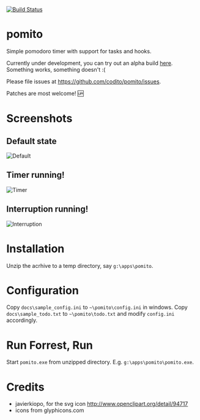 [![Build Status](https://travis-ci.org/codito/pomito.svg?branch=master)](https://travis-ci.org/codito/pomito)

pomito
======

Simple pomodoro timer with support for tasks and hooks.

Currently under development, you can try out an alpha build
[here](https://github.com/codito/pomito/releases/tag/v0.1-alpha). Something
works, something doesn't :(

Please file issues at https://github.com/codito/pomito/issues.

Patches are most welcome! :up:

Screenshots
======

## Default state
![Default](https://raw.github.com/codito/pomito/master/docs/images/default.png)

## Timer running!
![Timer](https://raw.github.com/codito/pomito/master/docs/images/timer.png)

## Interruption running!
![Interruption](https://raw.github.com/codito/pomito/master/docs/images/interruption.png)

Installation
======
Unzip the acrhive to a temp directory, say `g:\apps\pomito`.

Configuration
======
Copy `docs\sample_config.ini` to `~\pomito\config.ini` in windows.
Copy `docs\sample_todo.txt` to `~\pomito\todo.txt` and modify `config.ini`
accordingly.

Run Forrest, Run
======
Start `pomito.exe` from unzipped directory. E.g. `g:\apps\pomito\pomito.exe`.

Credits
======
- javierkiopo, for the svg icon http://www.openclipart.org/detail/94717
- icons from glyphicons.com
